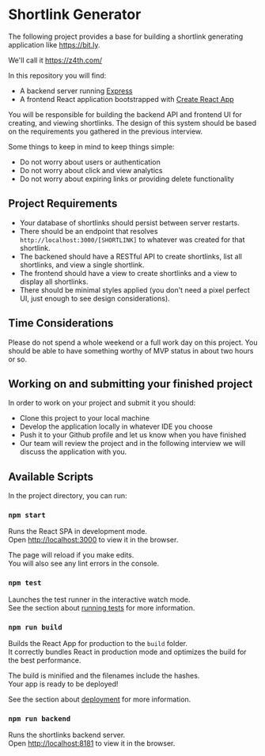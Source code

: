 # Shortlink Generator

The following project provides a base for building a shortlink generating
application like https://bit.ly.

We'll call it https://z4th.com/

In this repository you will find:

- A backend server running [Express](https://expressjs.com/)
- A frontend React application bootstrapped with [Create React App](https://facebook.github.io/create-react-app/docs/getting-started)

You will be responsible for building the backend API and frontend UI for creating,
and viewing shortlinks. The design of this system should be based on the
requirements you gathered in the previous interview.

Some things to keep in mind to keep things simple:

- Do not worry about users or authentication
- Do not worry about click and view analytics
- Do not worry about expiring links or providing delete functionality

## Project Requirements

- Your database of shortlinks should persist between server restarts.
- There should be an endpoint that resolves `http://localhost:3000/[SHORTLINK]` to whatever was
  created for that shortlink.
- The backened should have a RESTful API to create shortlinks, list all
  shortlinks, and view a single shortlink.
- The frontend should have a view to create shortlinks and a view to display all
  shortlinks.
- There should be minimal styles applied (you don't need a pixel perfect UI,
  just enough to see design considerations).

## Time Considerations

Please do not spend a whole weekend or a full work day on this project. You
should be able to have something worthy of MVP status in about two hours or so.

## Working on and submitting your finished project

In order to work on your project and submit it you should:

- Clone this project to your local machine
- Develop the application locally in whatever IDE you choose
- Push it to your Github profile and let us know when you have finished
- Our team will review the project and in the following interview we will
  discuss the application with you.

## Available Scripts

In the project directory, you can run:

### `npm start`

Runs the React SPA in development mode.<br>
Open [http://localhost:3000](http://localhost:3000) to view it in the browser.

The page will reload if you make edits.<br>
You will also see any lint errors in the console.

### `npm test`

Launches the test runner in the interactive watch mode.<br>
See the section about [running tests](https://facebook.github.io/create-react-app/docs/running-tests) for more information.

### `npm run build`

Builds the React App for production to the `build` folder.<br>
It correctly bundles React in production mode and optimizes the build for the best performance.

The build is minified and the filenames include the hashes.<br>
Your app is ready to be deployed!

See the section about [deployment](https://facebook.github.io/create-react-app/docs/deployment) for more information.

### `npm run backend`

Runs the shortlinks backend server.<br/>
Open [http://localhost:8181](http://localhost:3000) to view it in the browser.
